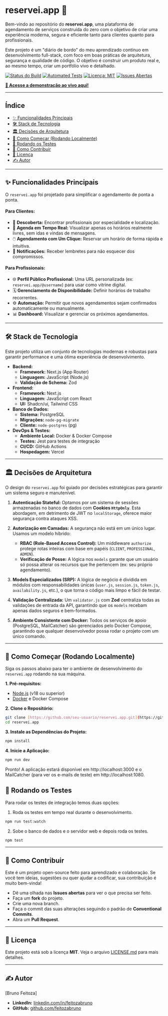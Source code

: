 # reservei.app 🚀

Bem-vindo ao repositório do **reservei.app**, uma plataforma de agendamento de serviços construída do zero com o objetivo de criar uma experiência moderna, segura e eficiente tanto para clientes quanto para profissionais.

Este projeto é um "diário de bordo" do meu aprendizado contínuo em desenvolvimento full-stack, com foco em boas práticas de arquitetura, segurança e qualidade de código. O objetivo é construir um produto real e, ao mesmo tempo, criar um portfólio vivo e detalhado.

[![Status do Build](https://img.shields.io/github/actions/workflow/status/feitozabruno/reservei.app/tests.yaml?branch=main)](https://github.com/feitozabruno/reservei.app/actions)
[![Automated Tests](https://github.com/feitozabruno/reservei.app/actions/workflows/tests.yaml/badge.svg)](https://github.com/feitozabruno/reservei.app/actions/workflows/tests.yaml)
[![Licença: MIT](https://img.shields.io/badge/Licença-MIT-yellow.svg)](https://opensource.org/licenses/MIT)
[![Issues Abertas](https://img.shields.io/github/issues/feitozabruno/reservei.app)](https://github.com/feitozabruno/reservei.app/issues)

**[🔗 Acesse a demonstração ao vivo aqui!](https://reservei.app)**

---

## Índice

- [✨ Funcionalidades Principais](#-funcionalidades-principais)
- [🛠️ Stack de Tecnologia](#️-stack-de-tecnologia)
- [🏛️ Decisões de Arquitetura](#️-decisões-de-arquitetura)
- [🚀 Como Começar (Rodando Localmente)](#-como-começar-rodando-localmente)
- [🧪 Rodando os Testes](#-rodando-os-testes)
- [🤝 Como Contribuir](#-como-contribuir)
- [📄 Licença](#-licença)
- [✍️ Autor](#️-autor)

---

## ✨ Funcionalidades Principais

O `reservei.app` foi projetado para simplificar o agendamento de ponta a ponta.

#### Para Clientes:
- 🔎 **Descoberta:** Encontrar profissionais por especialidade e localização.
- 📅 **Agenda em Tempo Real:** Visualizar apenas os horários realmente livres, sem idas e vindas de mensagens.
- 🖱️ **Agendamento com Um Clique:** Reservar um horário de forma rápida e intuitiva.
- 🔔 **Notificações:** Receber lembretes para não esquecer dos compromissos.

#### Para Profissionais:
- 🌐 **Perfil Público Profissional:** Uma URL personalizada (ex: `reservei.app/@username`) para usar como vitrine digital.
- 🗓️ **Gerenciamento de Disponibilidade:** Definir horários de trabalho recorrentes.
- ⚙️ **Automação:** Permitir que novos agendamentos sejam confirmados automaticamente ou manualmente.
- 📊 **Dashboard:** Visualizar e gerenciar os próximos agendamentos.

---

## 🛠️ Stack de Tecnologia

Este projeto utiliza um conjunto de tecnologias modernas e robustas para garantir performance e uma ótima experiência de desenvolvimento.

* **Backend:**
    * **Framework:** Next.js (App Router)
    * **Linguagem:** JavaScript (Node.js)
    * **Validação de Schema:** Zod
* **Frontend:**
    * **Framework:** Next.js
    * **Linguagem:** JavaScript com React
    * **UI:** Shadcn/ui, Tailwind CSS
* **Banco de Dados:**
    * **Sistema:** PostgreSQL
    * **Migrações:** `node-pg-migrate`
    * **Cliente:** `node-postgres` (pg)
* **DevOps & Testes:**
    * **Ambiente Local:** Docker & Docker Compose
    * **Testes:** Jest para testes de integração
    * **CI/CD:** GitHub Actions
    * **Hospedagem:** Vercel

---

## 🏛️ Decisões de Arquitetura

O design do `reservei.app` foi guiado por decisões estratégicas para garantir um sistema seguro e manutenível.

1.  **Autenticação Stateful:** Optamos por um sistema de sessões armazenadas no banco de dados com **Cookies `HttpOnly`**. Esta abordagem, em detrimento de JWT no `localStorage`, oferece maior segurança contra ataques XSS.

2.  **Autorização em Camadas:** A segurança não está em um único lugar. Usamos um modelo híbrido:
    * **RBAC (Role-Based Access Control):** Um middleware `authorize` protege rotas inteiras com base em papéis (`CLIENT`, `PROFESSIONAL`, `ADMIN`).
    * **Verificação de Posse:** A lógica nos `models` garante que um usuário só possa alterar os recursos que lhe pertencem (ex: seu próprio agendamento).

3.  **Models Especializados (SRP):** A lógica de negócio é dividida em módulos com responsabilidades únicas (`user.js`, `session.js`, `token.js`, `availability.js`, etc.), o que torna o código mais limpo e fácil de testar.

4.  **Validação Centralizada:** Um `validator.js` com **Zod** centraliza todas as validações de entrada da API, garantindo que os `models` recebam apenas dados seguros e bem-formados.

5.  **Ambiente Consistente com Docker:** Todos os serviços de apoio (PostgreSQL, MailCatcher) são gerenciados pelo Docker Compose, garantindo que qualquer desenvolvedor possa rodar o projeto com um único comando.

---

## 🚀 Como Começar (Rodando Localmente)

Siga os passos abaixo para ter o ambiente de desenvolvimento do `reservei.app` rodando na sua máquina.

**1. Pré-requisitos:**
* [Node.js](https://nodejs.org/) (v18 ou superior)
* [Docker](https://www.docker.com/products/docker-desktop/) e Docker Compose

**2. Clone o Repositório:**
```bash
git clone [https://github.com/seu-usuario/reservei.app.git](https://github.com/seu-usuario/reservei.app.git)
cd reservei.app
```

**3. Instale as Dependências do Projeto:**
```bash
npm install
```

**4. Inicie a Aplicação:**
```bash
npm run dev
```
Pronto! A aplicação estará disponível em http://localhost:3000 e o MailCatcher (para ver os e-mails de teste) em http://localhost:1080.

## 🧪 Rodando os Testes

Para rodar os testes de integração temos duas opções:

1. Roda os testes em tempo real durante o desenvolvimento.
```bash
npm run test:watch
```

2. Sobe o banco de dados e o servidor web e depois roda os testes.
```bash
npm test
```
---

## 🤝 Como Contribuir

Este é um projeto open-source feito para aprendizado e colaboração. Se você tem ideias, sugestões ou quer ajudar a codificar, sua contribuição é muito bem-vinda!

- Dê uma olhada nas **Issues abertas** para ver o que precisa ser feito.  
- Faça um **fork** do projeto.  
- Crie uma nova branch.  
- Faça o commit das suas alterações seguindo o padrão de **Conventional Commits**.  
- Abra um **Pull Request**.  

---

## 📄 Licença

Este projeto está sob a licença **MIT**. Veja o arquivo [LICENSE.md](LICENSE.md) para mais detalhes.

---

## ✍️ Autor

[Bruno Feitoza]  

- **LinkedIn:** [linkedin.com/in/feitozabruno](https://linkedin.com/in/feitozabruno)  
- **GitHub:** [github.com/feitozabruno](https://github.com/feitozabruno)  


